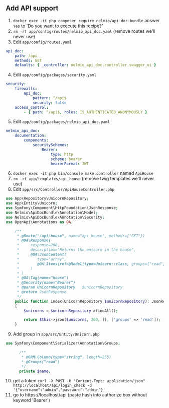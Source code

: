 Add API support
---------------------------
  1. `docker exec -it php composer require nelmio/api-doc-bundle` answer `Yes` to 'Do you want to execute this recipe?'
  2. `rm -rf app/config/routes/nelmio_api_doc.yaml` (remove routes we'll never use)
  3. Edit `app/config/routes.yaml`
```yaml  
api_doc:
    path: /api
    methods: GET
    defaults: { _controller: nelmio_api_doc.controller.swagger_ui }
```
  4. Edit `app/config/packages/security.yaml`
```yaml  
security:
    firewalls:
        api_doc:
            pattern: ^/api$
            security: false
    access_control:
        - { path: ^/api$, roles: IS_AUTHENTICATED_ANONYMOUSLY }
```
  5. Edit `app/config/packages/nelmio_api_doc.yaml`
```yaml  
nelmio_api_doc:
    documentation:
        components:
            securitySchemes:
                Bearer:
                    type: http
                    scheme: bearer
                    bearerFormat: JWT        
```
  6. `docker exec -it php bin/console make:controller` named `ApiHouse`
  7. `rm -rf app/templates/api_house` (remove twig templates we'll never use)
  8. Edit `app/src/Controller/ApiHouseController.php`
```php
use App\Repository\UnicornRepository;
use App\Entity\Unicorn;
use Symfony\Component\HttpFoundation\JsonResponse;
use Nelmio\ApiDocBundle\Annotation\Model;
use Nelmio\ApiDocBundle\Annotation\Security;
use OpenApi\Annotations as OA;

    /**
     * @Route("/api/house", name="api_house", methods={"GET"})
     * @OA\Response(
     *     response=200,
     *     description="Returns the unicorn in the house",
     *     @OA\JsonContent(
     *        type="array",
     *        @OA\Items(ref=@Model(type=Unicorn::class, groups={"read"}))
     *     )
     * )
     * @OA\Tag(name="house")
     * @Security(name="Bearer")
     * @param UnicornRepository   $unicornRepository
     * @return JsonResponse
     */
    public function index(UnicornRepository $unicornRepository): JsonResponse
    {
        $unicorns = $unicornRepository->findAll();

        return $this->json($unicorns, 200, [], ['groups' => 'read']);
    }
```
  9. Add group in `app/src/Entity/Unicorn.php`
```php
use Symfony\Component\Serializer\Annotation\Groups;

      /**
       * @ORM\Column(type="string", length=255)
       * @Groups("read")
       */
      private $name;
```
  10. get a token `curl -X POST -H "Content-Type: application/json" http://localhost/api/login_check -d '{"username":"admin","password":"admin"}'`
  11. go to https://localhost/api (paste hash into authorize box without keyword 'Bearer')